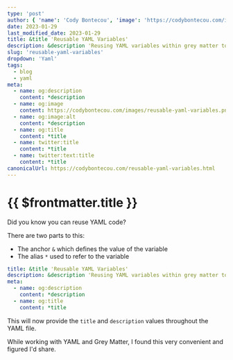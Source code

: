```yaml
---
type: 'post'
author: { 'name': 'Cody Bontecou', 'image': 'https://codybontecou.com/images/cody-abstract.jpeg' }
date: 2023-01-29
last_modified_date: 2023-01-29
title: &title 'Reusable YAML Variables'
description: &description 'Reusing YAML variables within grey matter to conveniently generate meta tags.'
slug: 'reusable-yaml-variables'
dropdown: 'Yaml'
tags:
  - blog
  - yaml
meta:
  - name: og:description
    content: *description
  - name: og:image
    content: https://codybontecou.com/images/reusable-yaml-variables.png
  - name: og:image:alt
    content: *description
  - name: og:title
    content: *title
  - name: twitter:title
    content: *title
  - name: twitter:text:title
    content: *title
canonicalUrl: https://codybontecou.com/reusable-yaml-variables.html
---
```


# {{ $frontmatter.title }}

Did you know you can reuse YAML code?

There are two parts to this:

- The anchor `&` which defines the value of the variable
- The alias `*` used to refer to the variable

```yaml
title: &title 'Reusable YAML Variables'
description: &description 'Reusing YAML variables within grey matter to conveniently generate meta tags.'
meta:
  - name: og:description
    content: *description
  - name: og:title
    content: *title
```

This will now provide the `title` and `description` values throughout the YAML file.

While working with YAML and Grey Matter, I found this very convenient and figured I'd share.
